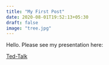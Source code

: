 ```yaml
---
title: "My First Post"
date: 2020-08-01T19:52:13+05:30
draft: false
image: "tree.jpg"
---
```


Hello. Please see my presentation here:

[Ted-Talk](/ted-talk)